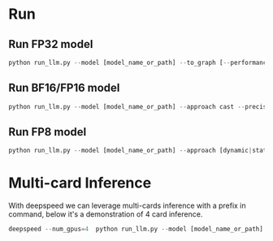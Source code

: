 # Run

## Run FP32 model
``` python
python run_llm.py --model [model_name_or_path] --to_graph [--performance]|[--accuracy --tasks lambada_openai --batch_size 8]|[--generate --max_new_tokens 10]
```

## Run BF16/FP16 model
``` python
python run_llm.py --model [model_name_or_path] --approach cast --precision [bf16|fp16]  --to_graph  [--performance]|[--accuracy --tasks lambada_openai --batch_size 8]|[--generate --max_new_tokens 10]
```

## Run FP8 model
``` python
python run_llm.py --model [model_name_or_path] --approach [dynamic|static|cast] --precision [fp8_e4m3|fp8_e5m2] --to_graph  [--performance]|[--accuracy --tasks lambada_openai --batch_size 8]|[--generate --max_new_tokens 10]
```

# Multi-card Inference
With deepspeed we can leverage multi-cards inference with a prefix in command, below it's a demonstration of 4 card inference.

```python
deepspeed --num_gpus=4  python run_llm.py --model [model_name_or_path] --approach [dynamic|static|cast] --precision [fp8_e4m3|fp8_e5m2] --to_graph  [--performance]|[--accuracy --tasks lambada_openai --batch_size 8]|[--generate --max_new_tokens 10]
```

